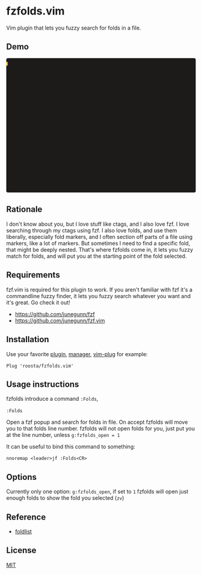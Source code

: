 fzfolds.vim
===========

Vim plugin that lets you fuzzy search for folds in a file.

## Demo

![demo](https://raw.githubusercontent.com/roosta/assets/master/fzfolds.vim/demo.gif)

## Rationale

I don't know about you, but I love stuff like ctags, and I also love fzf. I
love searching through my ctags using fzf. I also love folds, and use them
liberally, especially fold markers, and I often section off parts of a file
using markers, like a lot of markers. But sometimes I need to find a specific
fold, that might be deeply nested. That's where fzfolds come in, it lets you
fuzzy match for folds, and will put you at the starting point of the fold
selected.

## Requirements

fzf.vim is required for this plugin to work. If you aren't familiar with fzf
it's a commandline fuzzy finder, it lets you fuzzy search whatever you want
and it's great. Go check it out!

- https://github.com/junegunn/fzf
- https://github.com/junegunn/fzf.vim


## Installation

Use your favorite [plugin](https://github.com/tpope/vim-pathogen), [manager](https://github.com/VundleVim/Vundle.vim), [vim-plug](https://github.com/junegunn/vim-plug) for example:

```vim
Plug 'roosta/fzfolds.vim'
```

## Usage instructions

fzfolds introduce a command `:Folds`,

`:Folds`

Open a fzf popup and search for folds in file. On accept fzfolds will move
you to that folds line number. fzfolds will not open folds for you, just put
you at the line number, unless `g:fzfolds_open = 1`

It can be useful to bind this command to something:
```vim
nnoremap <leader>jf :Folds<CR>
```
## Options

Currently only one option: `g:fzfolds_open`, if set to `1` fzfolds will open
just enough folds to show the fold you selected (`zv`)

## Reference

- [foldlist](https://www.vim.org/scripts/script.php?script_id=500)

## License

[MIT](https://github.com/roosta/fzfolds.vim/blob/main/LICENSE)
